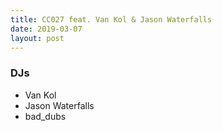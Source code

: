 ```yaml
---
title: CC027 feat. Van Kol & Jason Waterfalls
date: 2019-03-07
layout: post
---
```


### DJs
- Van Kol
- Jason Waterfalls
- bad_dubs
